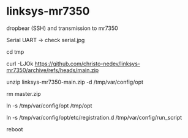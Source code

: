 # linksys-mr7350
dropbear (SSH) and transmission to mr7350

Serial UART -> check serial.jpg

cd tmp

curl -LJOk https://github.com/christo-nedev/linksys-mr7350/archive/refs/heads/main.zip

unzip linksys-mr7350-main.zip -d /tmp/var/config/opt

rm master.zip

ln -s /tmp/var/config/opt /tmp/opt

ln -s /tmp/var/config/opt/etc/registration.d /tmp/var/config/run_script

reboot

